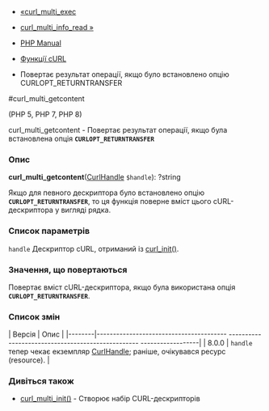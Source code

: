 - [«curl_multi_exec](function.curl-multi-exec.md)
- [curl_multi_info_read »](function.curl-multi-info-read.md)

- [PHP Manual](index.md)
- [Функції cURL](ref.curl.md)
- Повертає результат операції, якщо було встановлено опцію
CURLOPT_RETURNTRANSFER

#curl_multi_getcontent

(PHP 5, PHP 7, PHP 8)

curl_multi_getcontent - Повертає результат операції, якщо була
встановлена опція **`CURLOPT_RETURNTRANSFER`**

### Опис

**curl_multi_getcontent**([CurlHandle](class.curlhandle.md)
`$handle`): ?string

Якщо для певного дескриптора було встановлено опцію
**`CURLOPT_RETURNTRANSFER`**, то ця функція поверне вміст цього
cURL-дескриптора у вигляді рядка.

### Список параметрів

`handle`
Дескриптор cURL, отриманий із [curl_init()](function.curl-init.md).

### Значення, що повертаються

Повертає вміст cURL-дескриптора, якщо була використана опція
**`CURLOPT_RETURNTRANSFER`**.

### Список змін

| Версія | Опис |
|--------|---------------------------------------- -------------------------------------------------- ------------------|
| 8.0.0 | `handle` тепер чекає екземпляр [CurlHandle](class.curlhandle.md); раніше, очікувався ресурс (resource). |

### Дивіться також

- [curl_multi_init()](function.curl-multi-init.md) - Створює набір
CURL-дескрипторів
